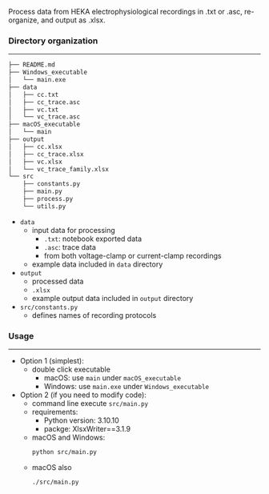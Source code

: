 Process data from HEKA electrophysiological recordings in .txt or .asc, re-organize, and output as .xlsx.

### Directory organization
---
```bash
├── README.md
├── Windows_executable
│   └── main.exe
├── data
│   ├── cc.txt
│   ├── cc_trace.asc
│   ├── vc.txt
│   └── vc_trace.asc
├── macOS_executable
│   └── main
├── output
│   ├── cc.xlsx
│   ├── cc_trace.xlsx
│   ├── vc.xlsx
│   └── vc_trace_family.xlsx
└── src
    ├── constants.py
    ├── main.py
    ├── process.py
    └── utils.py
```

* ```data```
  * input data for processing
    * ```.txt```: notebook exported data
    * ```.asc```: trace data
    * from both voltage-clamp or current-clamp recordings
  * example data included in ```data``` directory
* ```output```
  * processed data
  * ```.xlsx```
  * example output data included in ```output``` directory
* ```src/constants.py```
  * defines names of recording protocols

### Usage
-----
* Option 1 (simplest): 
  * double click executable
    * macOS: use ```main``` under ```macOS_executable```
    * Windows: use ```main.exe``` under ```Windows_executable```
* Option 2 (if you need to modify code):
  * command line execute ```src/main.py```
  * requirements:
    * Python version: 3.10.10
    * packge: XlsxWriter==3.1.9
  * macOS and Windows: 
    ```bash
    python src/main.py
    ```
  * macOS also
    ```bash
    ./src/main.py
    ```